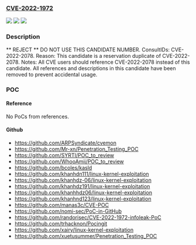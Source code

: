 ### [CVE-2022-1972](https://cve.mitre.org/cgi-bin/cvename.cgi?name=CVE-2022-1972)
![](https://img.shields.io/static/v1?label=Product&message=n%2Fa&color=blue)
![](https://img.shields.io/static/v1?label=Version&message=n%2Fa&color=blue)
![](https://img.shields.io/static/v1?label=Vulnerability&message=n%2Fa&color=blue)

### Description

** REJECT ** DO NOT USE THIS CANDIDATE NUMBER. ConsultIDs: CVE-2022-2078. Reason: This candidate is a reservation duplicate of CVE-2022-2078. Notes: All CVE users should reference CVE-2022-2078 instead of this candidate. All references and descriptions in this candidate have been removed to prevent accidental usage.

### POC

#### Reference
No PoCs from references.

#### Github
- https://github.com/ARPSyndicate/cvemon
- https://github.com/Mr-xn/Penetration_Testing_POC
- https://github.com/SYRTI/POC_to_review
- https://github.com/WhooAmii/POC_to_review
- https://github.com/bcoles/kasld
- https://github.com/khanhdn111/linux-kernel-exploitation
- https://github.com/khanhdz-06/linux-kernel-exploitation
- https://github.com/khanhdz191/linux-kernel-exploitation
- https://github.com/khanhhdz06/linux-kernel-exploitation
- https://github.com/khanhnd123/linux-kernel-exploitation
- https://github.com/manas3c/CVE-POC
- https://github.com/nomi-sec/PoC-in-GitHub
- https://github.com/randorisec/CVE-2022-1972-infoleak-PoC
- https://github.com/trhacknon/Pocingit
- https://github.com/xairy/linux-kernel-exploitation
- https://github.com/xuetusummer/Penetration_Testing_POC

